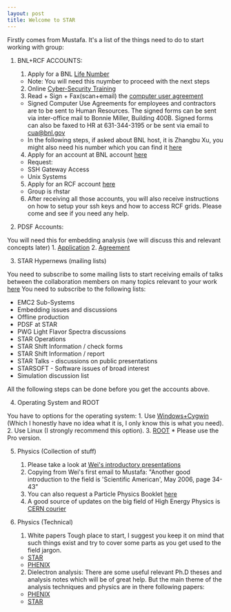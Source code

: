 ```yaml
---
layout: post
title: Welcome to STAR
---
```


Firstly comes from Mustafa. It's a list of the things need to do to start working with group:

1.  BNL+RCF ACCOUNTS:
    1.  Apply for a BNL [Life Number](http://www.bnl.gov/guv/gis.asp)
    *   Note: You will need this nuymber to proceed with the next steps
    2.  Online [Cyber-Security Training](http://training.bnl.gov/course/CyberSecurity/)
    3.  Read + Sign + Fax(scan+email) the [computer user agreement](http://www.bnl.gov/cybersecurity/files/pdf/BNL-Computer-Use-Agreement.pdf)
    *   Signed Computer Use Agreements for employees and contractors are to be sent to Human Resources.  The signed forms can be sent via inter-office mail to Bonnie Miller, Building 400B. Signed forms can also be faxed to HR at 631-344-3195 or be sent via email to <cua@bnl.gov>
    *   In the following steps, if asked about BNL host, it is Zhangbu Xu, you might also need his number which you can find it [here](http://www.star.bnl.gov/central/collaboration/showMember.php?id=58)
    4.  Apply for an account at BNL account [here](http://www.bnl.gov/accounts/)
    *   Request:
    *   SSH Gateway Access
    *   Unix Systems
    5.  Apply for an RCF account [here](https://www.racf.bnl.gov/docs/getstart/newuserform)
    *   Group is rhstar
    6.  After receiving all those accounts, you will also receive instructions on how to setup your ssh keys and how to access RCF grids. Please come and see if you need any help.

2.  PDSF Accounts:

You will need this for embedding analysis (we will discuss this and relevant concepts later)
    1.  [Application](http://newweb.nersc.gov/users/computational-systems/pdsf/getting-started/getting-a-new-user-account/)
    2.  [Agreement](http://www.nersc.gov/nusers/accounts/usage.php)

3.  STAR Hypernews (mailing lists)

You need to subscribe to some mailing lists to start receiving emails of talks between the collaboration members on many topics relevant to your work [here](http://www.star.bnl.gov/HyperNews-star/index/)
You need to subscribe to the following lists:
*   EMC2 Sub-Systems
*   Embedding issues and discussions
*   Offline production
*   PDSF at STAR
*   PWG Light Flavor Spectra discussions
*   STAR Operations
*   STAR Shift Information / check forms
*   STAR Shift Information / report
*   STAR Talks - discussions on public presentations
*   STARSOFT - Software issues of broad interest
*   Simulation discussion list 

All the following steps can be done before you get the accounts above.

4.  Operating System and ROOT

You have to options for the operating system:
    1.  Use [Windows+Cygwin](http://www.cygwin.com/) (Which I honestly have no idea what it is, I only know this is what you need).
    2.  Use Linux (I strongly recommend this option).
    3.  [ROOT](http://root.cern.ch/drupal/content/downloading-root)
    *    Please use the Pro version.

5.  Physics (Collection of stuff)
    1.  Please take a look at [Wei's introductory presentations](http://www.physics.purdue.edu/~wxie/HI_physics/)
    2.  Copying from Wei's first email to Mustafa: 
    "Another good introduction to the field is 'Scientific American', May 2006, page 34-43"
    3.  You can also request a Particle Physics Booklet [here](http://pdg.lbl.gov/pdgmail/)
    4.  A good source of updates on the big field of High Energy Physics is [CERN courier](http://cerncourier.com/cws/latest/cern)

6.  Physics (Technical)
    1.  White papers
    Tough place to start, I suggest you keep it on mind that such things exist and try to cover some parts as you get used to the field jargon.
    *   [STAR](http://www.physics.purdue.edu/~wxie/HI_physics/RHIC_white_paper/STAR_white_paper.pdf)
    *   [PHENIX](http://www.physics.purdue.edu/~wxie/HI_physics/RHIC_white_paper/PHENIX_white_paper.pdf)
    2.  Dielectron analysis: 
    There are some useful relevant Ph.D theses and analysis notes which will be of great help. But the main theme of the analysis techniques and physics are in there following papers:
    *   [PHENIX](http://prc.aps.org/abstract/PRC/v81/i3/e034911)
    *   [STAR](http://prd.aps.org/pdf/PRD/v83/i5/e052006)

